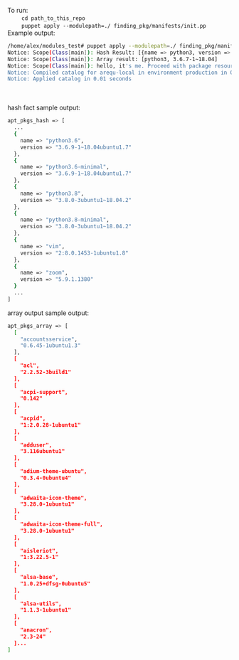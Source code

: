 To run:<br>
&nbsp;&nbsp;&nbsp;&nbsp;&nbsp;&nbsp;&nbsp;&nbsp;`cd path_to_this_repo`<br>
&nbsp;&nbsp;&nbsp;&nbsp;&nbsp;&nbsp;&nbsp;&nbsp;`puppet apply --modulepath=./ finding_pkg/manifests/init.pp`
<br>Example output:<br>
```bash
/home/alex/modules_test# puppet apply --modulepath=./ finding_pkg/manifests/init.pp
Notice: Scope(Class[main]): Hash Result: [{name => python3, version => 3.6.7-1~18.04}]
Notice: Scope(Class[main]): Array result: [python3, 3.6.7-1~18.04]
Notice: Scope(Class[main]): hello, it's me. Proceed with package resource
Notice: Compiled catalog for arequ-local in environment production in 0.23 seconds
Notice: Applied catalog in 0.01 seconds
```
<br><br>
hash fact sample output:
```bash
apt_pkgs_hash => [
  ...
  {
    name => "python3.6",
    version => "3.6.9-1~18.04ubuntu1.7"
  },
  {
    name => "python3.6-minimal",
    version => "3.6.9-1~18.04ubuntu1.7"
  },
  {
    name => "python3.8",
    version => "3.8.0-3ubuntu1~18.04.2"
  },
  {
    name => "python3.8-minimal",
    version => "3.8.0-3ubuntu1~18.04.2"
  },
  {
    name => "vim",
    version => "2:8.0.1453-1ubuntu1.8"
  },
  {
    name => "zoom",
    version => "5.9.1.1380"
  }
  ...
]
```

array output sample output:
```bash
apt_pkgs_array => [
  [
    "accountsservice",
    "0.6.45-1ubuntu1.3"
  ],
  [
    "acl",
    "2.2.52-3build1"
  ],
  [
    "acpi-support",
    "0.142"
  ],
  [
    "acpid",
    "1:2.0.28-1ubuntu1"
  ],
  [
    "adduser",
    "3.116ubuntu1"
  ],
  [
    "adium-theme-ubuntu",
    "0.3.4-0ubuntu4"
  ],
  [
    "adwaita-icon-theme",
    "3.28.0-1ubuntu1"
  ],
  [
    "adwaita-icon-theme-full",
    "3.28.0-1ubuntu1"
  ],
  [
    "aisleriot",
    "1:3.22.5-1"
  ],
  [
    "alsa-base",
    "1.0.25+dfsg-0ubuntu5"
  ],
  [
    "alsa-utils",
    "1.1.3-1ubuntu1"
  ],
  [
    "anacron",
    "2.3-24"
  ]...
]
  ```